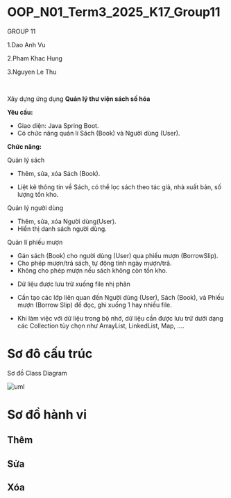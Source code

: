 # OOP_N01_Term3_2025_K17_Group11

GROUP 11

1.Dao Anh Vu

2.Pham Khac Hung

3.Nguyen Le Thu

<br>

Xây dựng ứng dụng <b> Quản lý thư viện sách số hóa </b>

<b>Yêu cầu:</b>
+ Giao diện: Java Spring Boot.
+ Có chức năng quản lí Sách (Book) và Người dùng (User).

<b>Chức năng:</b>

Quản lý sách

+ Thêm, sửa, xóa Sách (Book).

+ Liệt kê thông tin về Sách, có thể lọc sách theo tác giả, nhà xuất bản, số lượng tồn kho.

Quản lý người dùng

+ Thêm, sửa, xóa Người dùng(User).
+ Hiển thị danh sách người dùng.

Quản lí phiếu mượn
+ Gán sách (Book) cho người dùng (User) qua phiếu mượn (BorrowSlip).
+ Cho phép mượn/trả sách, tự động tính ngày mượn/trả.
+ Không cho phép mượn nếu sách không còn tồn kho.

- Dữ liệu được lưu trữ xuống file nhị phân

+ Cần tạo các lớp liên quan đến Người dùng (User), Sách (Book), và Phiếu mượn (Borrow Slip) để đọc, ghi xuống 1 hay nhiều file.

- Khi làm việc với dữ liệu trong bộ nhớ, dữ liệu cần được lưu trữ dưới dạng các Collection tùy chọn như ArrayList, LinkedList, Map, ....

 # Sơ đô cấu trúc

 Sơ đồ Class Diagram

![uml](https://github.com/user-attachments/assets/a0d001b8-3d16-4f41-97ba-bf6f10af3462)


# Sơ đồ hành vi

## Thêm

## Sửa


## Xóa


